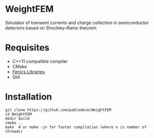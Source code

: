WeightFEM
=========

Simulator of transient currents and charge collection in semiconductor detectors based on Shockley–Ramo theorem



# Requisites

  - C++11 compatible compiler
  - CMake
  - [Fenics Libraries](http://fenicsproject.org/download/)
  - Qt4

# Installation

    git clone https://github.com/pablodecm/WeightFEM
    cd WeightFEM
    mkdir build
    cmake ..
    make  # or make -jn for faster compilation (where n is number of threads)

